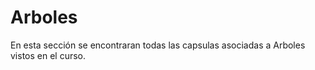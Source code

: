 # Arboles

En esta sección se encontraran todas las capsulas asociadas a Arboles vistos en el curso.